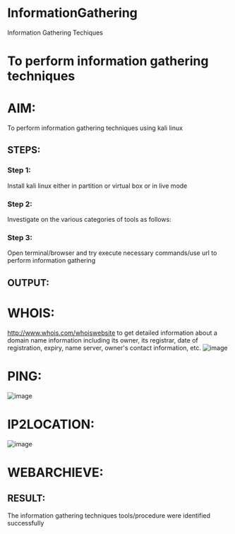 # InformationGathering
Information Gathering Techiques

# To perform information gathering techniques

# AIM:

To perform information gathering techniques using kali linux 

## STEPS:

### Step 1:

Install kali linux either in partition or virtual box or in live mode

### Step 2:

Investigate on the various categories of tools as follows:

### Step 3:
Open terminal/browser and try execute necessary commands/use url to perform information gathering


## OUTPUT:
# WHOIS:
http://www.whois.com/whoiswebsite to get detailed information about a domain name information including its owner, its registrar, date of registration, expiry, name server, owner's contact information, etc.
![image](https://github.com/MrSanthosh-dev/InformationGathering/assets/117916573/6c7cdbff-cbea-455d-8c74-7e2a65cde6d4)
# PING:
![image](https://github.com/MrSanthosh-dev/InformationGathering/assets/117916573/8351957f-183b-4b15-8138-16fb5390f126)
# IP2LOCATION:
![image](https://github.com/MrSanthosh-dev/InformationGathering/assets/117916573/5918304d-13e3-404b-be7e-bd89e86f41a0)
# WEBARCHIEVE:

## RESULT:
The information gathering techniques tools/procedure were  identified successfully
